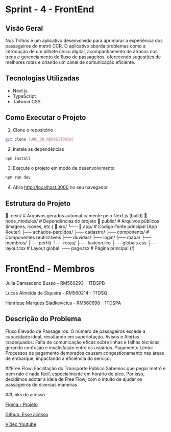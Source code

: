 # Sprint - 4 - FrontEnd

## Visão Geral

Nos Trilhos é um aplicativo desenvolvido para aprimorar a experiência dos passageiros do metrô CCR. O aplicativo aborda problemas como a introdução de um bilhete único digital, acompanhamento de atrasos nos trens e gerenciamento de fluxo de passageiros, oferecendo sugestões de melhores rotas e criando um canal de comunicação eficiente.

## Tecnologias Utilizadas
- Next.js
- TypeScript
- Tailwind CSS

## Como Executar o Projeto

1. Clone o repositório
```bash
git clone [URL_DO_REPOSITÓRIO]
```

2. Instale as dependências
```bash
npm install
```

3. Execute o projeto em modo de desenvolvimento
```bash
npm run dev
```

4. Abra [http://localhost:3000](http://localhost:3000) no seu navegador

## Estrutura do Projeto
📁 .next/                 # Arquivos gerados automaticamente pelo Next.js (build)
📁 node_modules/          # Dependências do projeto
📁 public/                # Arquivos públicos (imagens, ícones, etc.)
📁 src/
 └── 📁 app/              # Código-fonte principal (App Router)
     ├── achados-perdidos/
     ├── cadastro/
     ├── components/      # Componentes reutilizáveis
     ├── duvidas/
     ├── login/
     ├── mapa/
     ├── membros/
     ├── perfil/
     └── rotas/
     ├── favicon.ico
     ├── globals.css
     ├── layout.tsx       # Layout global
     └── page.tsx         # Página principal (/)


# FrontEnd - Membros
Julia Damasceno Busso - RM560293 - 1TDSPB

Lucas Almeida de Siqueira - RM560214 - 1TDSQ

Henrique Marques Sladkevicius - RM560698 - 1TDSPA


## Descrição do Problema 
Fluxo Elevado de Passageiros: O número de passageiros excede a capacidade ideal, resultando em superlotação. 
Avisos e Alertas Inadequados: Falta de comunicação eficaz sobre linhas e falhas técnicas, gerando confusão e insatisfação entre os usuários. 
Pagamento Lento: Processos de pagamento demorados causam congestionamento nas áreas de embarque, impactando a eficiência do serviço. 

##Free Flow: Facilitação do Transporte Público
Sabemos que pegar metrô e trem não é nada fácil, especialmente em horário de pico. Por isso, decidimos adotar a ideia de Free Flow, com o intuito de ajudar os passageiros de diversas maneiras.

##Links de acesso

[Figma - Projeto](https://www.figma.com/design/eLXgXeKBXZFBEXvG20vVQk/CCR?node-id=1-341&t=hpCib8AiXGUSLGzG-1)

[Github. Esse acesso](https://github.com/juliabusso/Sprint4Front)

[Vídeo Youtube](https://youtu.be/CPvB-zrycP8)


